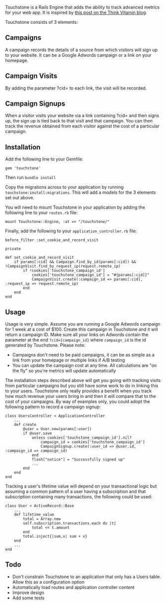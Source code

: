 Touchstone is a Rails Engine that adds the ability to track advanced metrics for your web app. It is inspired by [this post on the Think Vitamin blog](http://thinkvitamin.com/business/marketing/how-to-get-more-customers/).

Touchstone consists of 3 elements:

## Campaigns
A campaign records the details of a source from which visitors will sign up to your website. It can be a Google Adwords campaign or a link on your homepage.

## Campaign Visits
By adding the parameter ?cid= to each link, the visit will be recorded.

## Campaign Signups
When a visitor visits your website via a link containing ?cid= and then signs up, the sign up is tied back to that visit and that campaign. You can then track the revenue obtained from each visitor against the cost of a particular campaign. 

## Installation
Add the following line to your Gemfile:

	gem 'touchstone'

Then run `bundle install`

Copy the migrations across to your application by running `touchstone:install:migrations`. This will add a models for the 3 elements set out above.

You will need to mount Touchstone in your application by adding the following line to your `routes.rb` file:

	mount Touchstone::Engine, :at => "/touchstone/"
	
Finally, add the following to your `application_controller.rb` file:

	before_filter :set_cookie_and_record_visit
	
	private
	
	def set_cookie_and_record_visit
		if params[:cid] && Campaign.find_by_id(params[:cid]) && !CampaignVisit.find_by_request_ip(request.remote_ip)
			if !cookies['touchstone_campaign_id']
				cookies['touchstone_campaign_id'] = "#{params[:cid]}"
				CampaignVisit.create(:campaign_id => params[:cid], :request_ip => request.remote_ip)
			end
		end
	end

## Usage
Usage is very simple. Assume you are running a Google Adwords campaign for 1 week at a cost of $100. Create this campaign in Touchstone and it will return a campaign ID. Make sure all your links on Adwords contain the parameter at the end `?cid={campaign_id}` where `campaign_id` is the id generated by Touchstone. Please note:

* Campaigns don't need to be paid campaigns, it can be as simple as a link from your homepage or multiple links if A/B testing
* You can update the campaign cost at any time. All calculations are "on the fly" so you're metrics will update automatically

The installation steps described above will get you going with tracking visits from particular campaigns but you still have some work to do in linking this to your users. Touchstone only really provides a benefit when you track how much revenue your users bring in and then it will compare that to the cost of your campaigns. By way of examples only, you could adopt the following pattern to record a campaign signup:

	class UsersController < ApplicationController
		...
		def create
			@user = User.new(params[:user])
			if @user.save
				unless cookies['touchstone_campaign_id'].nil?
					campaign_id = cookies['touchstone_campaign_id']
					CampaignSignup.create(:user_id => @user.id, :campaign_id => campaign_id)
				end
				flash["notice"] = "Successfully signed up"
				...
			end
		end
	end

Tracking a user's lifetime value will depend on your transactional logic but assuming a common pattern of a user having a subscription and that subscription containing many transactions, the following could be used:

	class User < ActiveRecord::Base
		...
		def lifetime_value
			total = Array.new
			self.subscription.transactions.each do |t|
				total << t.amount
			end
			total.inject{|sum,x| sum + x}
		end
		...
	end

## Todo

* Don't constrain Touchstone to an application that only has a Users table. Allow this as a configuration option
* Automatically load routes and application controller content
* Improve design
* Add some tests